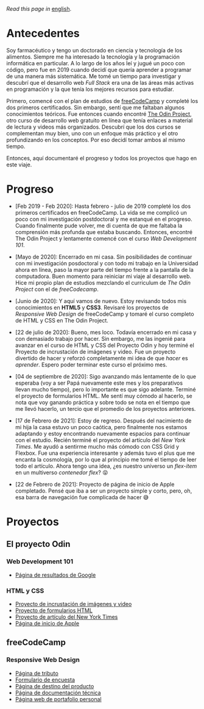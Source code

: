 *Read this page in* [english](https://github.com/maxibide/my-web-development-journey/blob/master/README.md/).

# Antecedentes
Soy farmacéutico y tengo un doctorado en ciencia y tecnología de los alimentos. Siempre me ha interesado la tecnología y la programación informática en particular. A lo largo de los años leí y jugué un poco con código, pero fue en 2019 cuando decidí que quería aprender a programar de una manera más sistemática. Me tomé un tiempo para investigar y descubrí que el desarrollo web *Full Stack* era una de las áreas más activas en programación y la que tenía los mejores recursos para estudiar.

Primero, comencé con el plan de estudios de [freeCodeCamp](www.freecodecamp.org) y completé los dos primeros certificados. Sin embargo, sentí que me faltaban algunos conocimientos teóricos. Fue entonces cuando encontré [The Odin Project](www.theodinproject.com), otro curso de desarrollo web gratuito en línea que tenía enlaces a material de lectura y videos más organizados. Descubrí que los dos cursos se complementan muy bien, uno con un enfoque más práctico y el otro profundizando en los conceptos. Por eso decidí tomar ambos al mismo tiempo.

Entonces, aquí documentaré el progreso y todos los proyectos que hago en este viaje.

# Progreso

* [Feb 2019 - Feb 2020]: Hasta febrero - julio de 2019 completé los dos primeros certificados en freeCodeCamp. La vida se me complicó un poco con mi investigación postdoctoral y me estanqué en el progreso. Cuando finalmente pude volver, me di cuenta de que me faltaba la comprensión más profunda que estaba buscando. Entonces, encontré The Odin Project y lentamente comencé con el curso *Web Development 101*.

* [Mayo de 2020]: Encerrado en mi casa. Sin posibilidades de continuar con mi investigación posdoctoral y con todo mi trabajo en la Universidad ahora en línea, paso la mayor parte del tiempo frente a la pantalla de la computadora. Buen momento para reiniciar mi viaje al desarrollo web. Hice mi propio plan de estudios mezclando el curriculum de *The Odin Project* con el de *freeCodecamp*.

* [Junio ​​de 2020]: Y aquí vamos de nuevo. Estoy revisando todos mis conocimientos en **HTML5** y **CSS3**. Revisaré los proyectos de *Responsive Web Design* de freeCodeCamp y tomaré el curso completo de HTML y CSS en The Odin Project.

* [22 de julio de 2020]: Bueno, mes loco. Todavía encerrado en mi casa y con demasiado trabajo por hacer. Sin embargo, me las ingenié para avanzar en el curso de HTML y CSS del Proyecto Odin y hoy terminé el Proyecto de incrustación de imágenes y video. Fue un proyecto divertido de hacer y reforzó completamente mi idea de que *hacer* es *aprender*. Espero poder terminar este curso el próximo mes.

* [04 de septiembre de 2020]: Sigo avanzando más lentamente de lo que esperaba (voy a ser Papá nuevamente este mes y los preparativos llevan mucho tiempo), pero lo importante es que sigo adelante. Terminé el proyecto de formularios HTML. Me sentí muy cómodo al hacerlo, se nota que voy ganando práctica y sobre todo se nota en el tiempo que me llevó hacerlo, un tercio que el promedio de los proyectos anteriores.

* [17 de Febrero de 2021]: Estoy de regreso. Después del nacimiento de mi hija la casa estuvo un poco caótica, pero finalmente nos estamos adaptando y estoy encontrando nuevamente espacios para continuar con el estudio. Recién terminé el proyecto del artículo del *New York Times*. Me ayudó a sentirme mucho más cómodo con CSS Grid y Flexbox. Fue una experiencia interesante y además tuvo el plus que me encanta la cosmología, por lo que al principio me tomé el tiempo de leer todo el artículo. Ahora tengo una idea, ¿es nuestro universo un *flex-item* en un multiverso *contenedor flex*? :stuck_out_tongue_closed_eyes:

* [22 de Febrero de 2021]: Proyecto de página de inicio de Apple completado. Pensé que iba a ser un proyecto simple y corto, pero, oh, esa barra de navegación fue complicada de hacer :sweat_smile:

# Proyectos

## El proyecto Odin

### Web Development 101

* [Página de resultados de Google](https://maxibide.github.io/my-web-development-journey/the-odin-project/web-development-101/google-homepage/)

### HTML y CSS

* [Proyecto de incrustación de imágenes y video](https://maxibide.github.io/my-web-development-journey/the-odin-project/html-and-css/embedding-images-and-video/)
* [Proyecto de formularios HTML](https://maxibide.github.io/my-web-development-journey/the-odin-project/html-and-css/html-forms/)
* [Proyecto de artículo del New York Times](https://maxibide.github.io/my-web-development-journey/the-odin-project/html-and-css/nyt-article/index.html)
* [Página de inicio de Apple](https://maxibide.github.io/my-web-development-journey/the-odin-project/html-and-css/apple-homepage/index.html)

## freeCodeCamp

### Responsive Web Design

* [Página de tributo](https://maxibide.github.io/my-web-development-journey/free-code-camp/responsive-web-design/tribute-page/)
* [Formulario de encuesta](https://maxibide.github.io/my-web-development-journey/free-code-camp/responsive-web-design/survey-form/)
* [Página de destino del producto](https://maxibide.github.io/my-web-development-journey/free-code-camp/responsive-web-design/product-landing-page/)
* [Página de documentación técnica](https://maxibide.github.io/my-web-development-journey/free-code-camp/responsive-web-design/technical-documentation-page/)
* [Página web de portafolio personal](https://maxibide.github.io/my-web-development-journey/free-code-camp/responsive-web-design/personal-portfolio-webpage/)